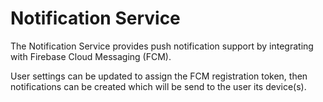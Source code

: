 # Notification Service

The Notification Service provides push notification support by integrating with Firebase Cloud Messaging (FCM).

User settings can be updated to assign the FCM registration token, then notifications can be created which will be send to the user its device(s).

